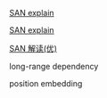 [SAN explain](http://jalammar.github.io/illustrated-transformer/)

[SAN explain](https://zhuanlan.zhihu.com/p/48508221)

[SAN 解读(优)](http://www.uml.org.cn/ai/201911074.asp)

long-range dependency

position embedding
